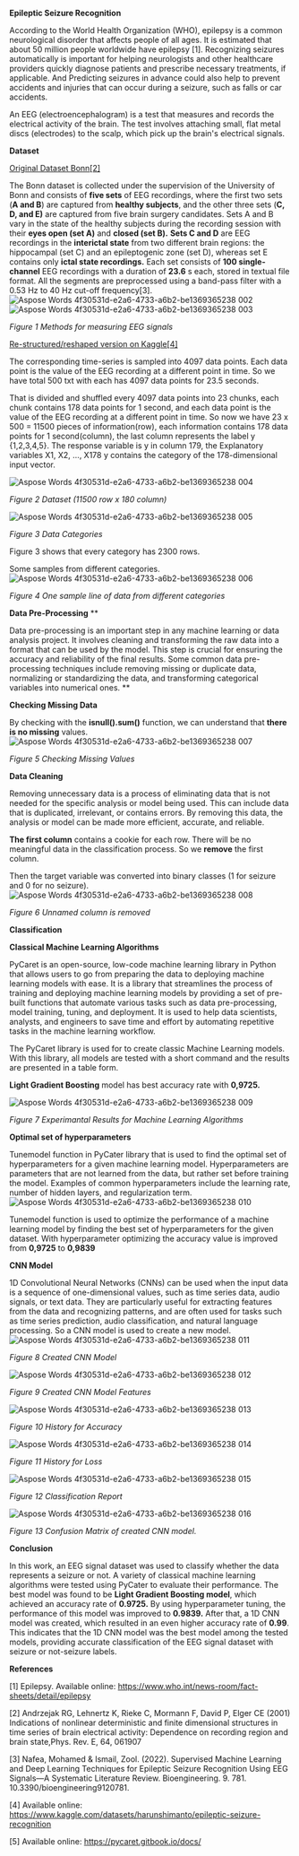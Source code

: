 

**Epileptic Seizure Recognition**

According to the World Health Organization (WHO), epilepsy is a common neurological disorder that affects people of all ages. It is estimated that about 50 million people worldwide have epilepsy [1]. Recognizing seizures automatically is important for helping neurologists and other healthcare providers quickly diagnose patients and prescribe necessary treatments, if applicable. And Predicting seizures in advance could also help to prevent accidents and injuries that can occur during a seizure, such as falls or car accidents.

An EEG (electroencephalogram) is a test that measures and records the electrical activity of the brain. The test involves attaching small, flat metal discs (electrodes) to the scalp, which pick up the brain's electrical signals.

**Dataset** 

[Original Dataset Bonn\[2\] ](https://s3.us-west-2.amazonaws.com/secure.notion-static.com/89c376b3-4ed7-41e9-8571-7ee14dc5c9c0/Andrzejak-PhysicalReviewE2001.pdf?X-Amz-Algorithm=AWS4-HMAC-SHA256&X-Amz-Content-Sha256=UNSIGNED-PAYLOAD&X-Amz-Credential=AKIAT73L2G45EIPT3X45%2F20221219%2Fus-west-2%2Fs3%2Faws4_request&X-Amz-Date=20221219T170300Z&X-Amz-Expires=86400&X-Amz-Signature=b625d6506ac5a8466398b1e85e0dc3f93170577302a9ea318315dd3212d18569&X-Amz-SignedHeaders=host&response-content-disposition=filename%3D%22Andrzejak-PhysicalReviewE2001.pdf%22&x-id=GetObject) 

The Bonn dataset is collected under the supervision of the University of Bonn and consists of **five sets** of EEG recordings, where the first two sets (**A and B**) are captured from **healthy subjects**, and the other three sets (**C, D, and E)** are captured from five brain surgery candidates. Sets A and B vary in the state of the healthy subjects during the recording session with their **eyes open (set A)** and **closed (set B).** **Sets C and D** are EEG recordings in the **interictal state** from two different brain regions: the hippocampal (set C) and an epileptogenic zone (set D), whereas set E contains only **ictal state recordings.** Each set consists of **100 single-channel** EEG recordings with a duration of **23.6** s each, stored in textual file format. All the segments are preprocessed using a band-pass filter with a 0.53 Hz to 40 Hz cut-off frequency[3].
![Aspose Words 4f30531d-e2a6-4733-a6b2-be1369365238 002](https://user-images.githubusercontent.com/11960564/213981800-0be20f4e-7f99-4944-8e14-554518cf3f44.png)
![Aspose Words 4f30531d-e2a6-4733-a6b2-be1369365238 003](https://user-images.githubusercontent.com/11960564/213981843-0f6205b0-57b7-4830-9268-7347361fe3a8.png)

*Figure 1 Methods for measuring EEG signals*



[Re-structured/reshaped version on Kaggle\[4\]](https://www.kaggle.com/datasets/harunshimanto/epileptic-seizure-recognition) 

The corresponding time-series is sampled into 4097 data points. Each data point is the value of the EEG recording at a different point in time. So we have total 500 txt with each has 4097 data points for 23.5 seconds.

That is divided and shuffled every 4097 data points into 23 chunks, each chunk contains 178 data points for 1 second, and each data point is the value of the EEG recording at a different point in time. So now we have 23 x 500 = 11500 pieces of information(row), each information contains 178 data points for 1 second(column), the last column represents the label y {1,2,3,4,5}.  The response variable is y in column 179, the Explanatory variables X1, X2, …, X178 y contains the category of the 178-dimensional input vector. 

![Aspose Words 4f30531d-e2a6-4733-a6b2-be1369365238 004](https://user-images.githubusercontent.com/11960564/213981894-41f9c331-4392-4f46-8213-27637ec05ea7.png)

*Figure 2 Dataset (11500 row x 180 column)*

![Aspose Words 4f30531d-e2a6-4733-a6b2-be1369365238 005](https://user-images.githubusercontent.com/11960564/213981914-75e35e8c-0a62-413d-a58d-4d37a97e5a63.png)

*Figure 3 Data Categories*

Figure 3 shows that every category has 2300 rows.

Some samples from different categories.
![Aspose Words 4f30531d-e2a6-4733-a6b2-be1369365238 006](https://user-images.githubusercontent.com/11960564/213981959-d9734f3c-3eb8-483a-819c-3e598736530c.png)

*Figure 4 One sample line of data from different categories*

**Data Pre-Processing**
**


Data pre-processing is an important step in any machine learning or data analysis project. It involves cleaning and transforming the raw data into a format that can be used by the model. This step is crucial for ensuring the accuracy and reliability of the final results. Some common data pre-processing techniques include removing missing or duplicate data, normalizing or standardizing the data, and transforming categorical variables into numerical ones.
**


**Checking Missing Data**

By checking with the **isnull().sum()** function, we can understand that **there is no missing** values.
![Aspose Words 4f30531d-e2a6-4733-a6b2-be1369365238 007](https://user-images.githubusercontent.com/11960564/213981992-46e01f60-c17e-49bf-a850-cb2de3ab69df.png)

*Figure 5 Checking Missing Values*

**Data Cleaning**

Removing unnecessary data is a process of eliminating data that is not needed for the specific analysis or model being used. This can include data that is duplicated, irrelevant, or contains errors. By removing this data, the analysis or model can be made more efficient, accurate, and reliable. 

**The first column** contains a cookie for each row. There will be no meaningful data in the classification process. So we **remove** the first column.

Then the target variable was converted into binary classes (1 for seizure and 0 for no seizure).
![Aspose Words 4f30531d-e2a6-4733-a6b2-be1369365238 008](https://user-images.githubusercontent.com/11960564/213982019-e53dda9c-1304-4b54-8e3b-912101a77ed0.png)

*Figure 6 Unnamed column is removed*

**Classification**

**Classical Machine Learning Algorithms**

PyCaret is an open-source, low-code machine learning library in Python that allows users to go from preparing the data to deploying machine learning models with ease. It is a library that streamlines the process of training and deploying machine learning models by providing a set of pre-built functions that automate various tasks such as data pre-processing, model training, tuning, and deployment. It is used to help data scientists, analysts, and engineers to save time and effort by automating repetitive tasks in the machine learning workflow.

The PyCaret library is used for to create classic Machine Learning models. With this library, all models are tested with a short command and the results are presented in a table form. 

**Light Gradient Boosting** model has best accuracy rate with **0,9725.** 

![Aspose Words 4f30531d-e2a6-4733-a6b2-be1369365238 009](https://user-images.githubusercontent.com/11960564/213982041-ce67f85c-91ac-4044-b4a0-279a5d6bc910.png)

*Figure 7 Experimantal Results for Machine Learning Algorithms*

**Optimal set of hyperparameters** 

Tunemodel function in PyCater library that is used to find the optimal set of hyperparameters for a given machine learning model. Hyperparameters are parameters that are not learned from the data, but rather set before training the model. Examples of common hyperparameters include the learning rate, number of hidden layers, and regularization term.
![Aspose Words 4f30531d-e2a6-4733-a6b2-be1369365238 010](https://user-images.githubusercontent.com/11960564/213982062-e453142b-7d84-42b4-a759-43071f3d0a5f.png)

Tunemodel  function is used to optimize the performance of a machine learning model by finding the best set of hyperparameters for the given dataset. With hyperparameter optimizing the accuracy value is improved from **0,9725** to **0,9839**

**CNN Model** 

1D Convolutional Neural Networks (CNNs) can be used when the input data is a sequence of one-dimensional values, such as time series data, audio signals, or text data. They are particularly useful for extracting features from the data and recognizing patterns, and are often used for tasks such as time series prediction, audio classification, and natural language processing. So a CNN model is used to create a new model. 
![Aspose Words 4f30531d-e2a6-4733-a6b2-be1369365238 011](https://user-images.githubusercontent.com/11960564/213982095-08ee171e-3f8f-49ef-98e9-7ca922bda27b.png)

*Figure 8 Created CNN Model*

![Aspose Words 4f30531d-e2a6-4733-a6b2-be1369365238 012](https://user-images.githubusercontent.com/11960564/213982136-813dafac-24ae-4c4d-8a01-78f8d7023486.png)

*Figure 9 Created CNN Model Features*

![Aspose Words 4f30531d-e2a6-4733-a6b2-be1369365238 013](https://user-images.githubusercontent.com/11960564/213982171-ae11e67f-15cb-4e07-9c26-428e93b07c2c.png)

*Figure 10 History for Accuracy*


![Aspose Words 4f30531d-e2a6-4733-a6b2-be1369365238 014](https://user-images.githubusercontent.com/11960564/213982200-e4abc1d2-fc33-4bd1-b0e4-490d4acfaf8f.png)

*Figure 11  History for Loss*

![Aspose Words 4f30531d-e2a6-4733-a6b2-be1369365238 015](https://user-images.githubusercontent.com/11960564/213982219-387ac8b4-5ec0-4a6f-a86a-9c388e44e5a2.png)

*Figure 12 Classification Report*

![Aspose Words 4f30531d-e2a6-4733-a6b2-be1369365238 016](https://user-images.githubusercontent.com/11960564/213982236-ddda6be4-3d2c-40bb-b383-e798b35c4e29.png)

*Figure 13 Confusion Matrix of created CNN model.*


**Conclusion**

In this work, an EEG signal dataset was used to classify whether the data represents a seizure or not. A variety of classical machine learning algorithms were tested using PyCater to evaluate their performance. The best model was found to be **Light Gradient Boosting model**, which achieved an accuracy rate of **0.9725.** By using hyperparameter tuning, the performance of this model was improved to **0.9839.** After that, a 1D CNN model was created, which resulted in an even higher accuracy rate of **0.99**. This indicates that the 1D CNN model was the best model among the tested models, providing accurate classification of the EEG signal dataset with seizure or not-seizure labels.

**References**

[1] Epilepsy. Available online: <https://www.who.int/news-room/fact-sheets/detail/epilepsy>

[2] Andrzejak RG, Lehnertz K, Rieke C, Mormann F, David P, Elger CE (2001) Indications of nonlinear deterministic and finite dimensional structures in time series of brain electrical activity: Dependence on recording region and brain state,Phys. Rev. E, 64, 061907

[3] Nafea, Mohamed & Ismail, Zool. (2022). Supervised Machine Learning and Deep Learning Techniques for Epileptic Seizure Recognition Using EEG Signals—A Systematic Literature Review. Bioengineering. 9. 781. 10.3390/bioengineering9120781.

[4] Available online: <https://www.kaggle.com/datasets/harunshimanto/epileptic-seizure-recognition>

[5] Available online:  <https://pycaret.gitbook.io/docs/>

